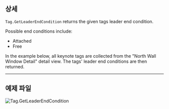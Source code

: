 ## 상세
`Tag.GetLeaderEndCondition` returns the given tags leader end condition.

Possible end conditions include:
- Attached
- Free

In the example below, all keynote tags are collected from the "North Wall Window Detail" detail view. The tags' leader end conditions are then returned.

___
## 예제 파일

![Tag.GetLeaderEndCondition](./Revit.Elements.Tag.GetLeaderEndCondition_img.jpg)
